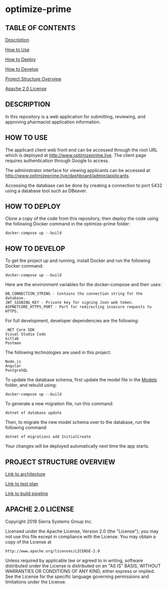 # optimize-prime

## TABLE OF CONTENTS
[Description](#description)

[How to Use](#how-to-use)

[How to Deploy](#how-to-deploy)

[How to Develop](#how-to-develop)

[Project Structure Overview](#project-structure-overview)

[Apache 2.0 License](#apache-20-license)

## DESCRIPTION
In this repository is a web application for submitting, reviewing, 
and approving pharmacist application information.

## HOW TO USE

The applicant client web front end can be accessed through the root URL which is 
deployed at http://www.optimizeprime.live. The client page
requires authentication through Google to access. 

The administrator interface for viewing applicants can be accessed at 
http://www.optimizeprime.live/dashboard/admin/applicants. 

Accessing the database can be done by creating a connection to port 
5432 using a database tool such as DBeaver.

## HOW TO DEPLOY

Clone a copy of the code from this repository, then deploy the code using the 
following Docker command in the optimize-prime folder:

	docker-compose up --build

## HOW TO DEVELOP

To get the project up and running, install Docker and run the following
Docker command:

	docker-compose up --build
	
Here are the environment variables for the docker-compose and their uses:

	DB_CONNECTION_STRING - Contains the connection string for the database.
	JWT_SIGNING_KEY - Private key for signing Json web token.
	ASPNETCORE_HTTPS_PORT - Port for redirecting insecure requests to HTTPS.
	
For full development, developer dependencies are the following:

	.NET Core SDK
	Visual Studio Code
	Gitlab
	Postman

The following technologies are used in this project:
	
	Node.js
	Angular
	PostgreSQL
	
To update the database schema, first update the model file in the
[Models](prime-dotnet-webapi/Models) folder, and rebuild using:

	docker-compose up --build

To generate a new migration file, run this command:

	dotnet ef database update

Then, to migrate the new model schema over to the database, run the
following command:

	dotnet ef migrations add InitialCreate
	
Your changes will be deployed automatically next time the app starts.

## PROJECT STRUCTURE OVERVIEW

[Link to architecture](documentation/Architecture.md)

[Link to test plan](documentation/TestPlan.md)

[Link to build pipeline](documentation/BuildPipeline.md)

## APACHE 2.0 LICENSE

Copyright 2019 Sierra Systems Group Inc.

Licensed under the Apache License, Version 2.0 (the "License");
you may not use this file except in compliance with the License.
You may obtain a copy of the License at

    http://www.apache.org/licenses/LICENSE-2.0

Unless required by applicable law or agreed to in writing, software
distributed under the License is distributed on an "AS IS" BASIS,
WITHOUT WARRANTIES OR CONDITIONS OF ANY KIND, either express or implied.
See the License for the specific language governing permissions and
limitations under the License.